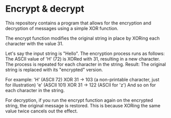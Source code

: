 # Encrypt & decrypt

This repository contains a program that allows for the encryption and decryption of messages using a simple XOR function.

The encrypt function modifies the original string in place by XORing each character with the value 31.

Let's say the input string is "Hello". The encryption process runs as follows:
  The ASCII value of 'H' (72) is XORed with 31, resulting in a new character.
  The process is repeated for each character in the string.
  Result: The original string is replaced with its "encrypted" version.
  
For example:
  'H' (ASCII 72) XOR 31 → 103 (a non-printable character, just for illustration)
  'e' (ASCII 101) XOR 31 → 122 (ASCII for 'z')
  And so on for each character in the string.
  
For decryption, if you run the encrypt function again on the encrypted string, the original message is restored. This is because XORing the same value twice cancels out the effect.
